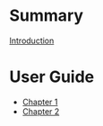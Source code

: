 # Summary

[Introduction](./intro.md)

# User Guide 

- [Chapter 1](./chapter_1.md)
- [Chapter 2](./chapter_2.md)
